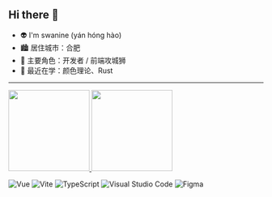 ## Hi there 👋


- 👽 I'm swanine (yán hóng hào)
- 🏙 居住城市：合肥
- 👔 主要角色：开发者 / 前端攻城狮
- 📖 最近在学：颜色理论、Rust
-----

<div>
<a href="https://github.com/swanine">
  <img height="160" src="https://github-readme-stats.vercel.app/api?username=swanine&show_icons=true&theme=radical&hide=issues"/>
</a>

<a href="https://github.com/swanine">
  <img height="160" src="https://github-readme-stats.vercel.app/api/top-langs/?username=swanine&layout=compact&theme=radical&bg_color=30,ff758c,e4efe9&text_color=ffffff&title_color=29323c"/>
</a>
</div>

![Vue](https://img.shields.io/badge/-Vue-333333?style=flat&logo=vue.js)
![Vite](https://img.shields.io/badge/-Vite-333333?style=flat&logo=vite)
![TypeScript](https://img.shields.io/badge/-TypeScript-333333?style=flat&logo=TypeScript)
![Visual Studio Code](https://img.shields.io/badge/-Visual%20Studio%20Code-333333?style=flat&logo=visual-studio-code&logoColor=007ACC)
![Figma](https://img.shields.io/badge/-Figma-333333?style=flat&logo=Figma)
